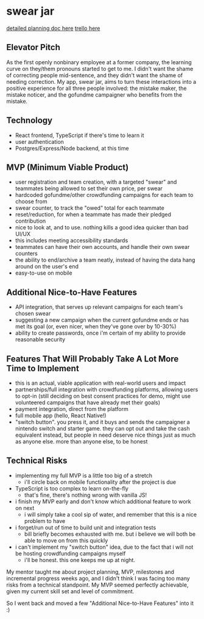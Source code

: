 # swear jar

[detailed planning doc here](https://docs.google.com/document/d/146n-g6z_OT0pFS0uHEFkSqujsksm9uoES8COhlVQ4wE/edit?usp=sharing)
[trello here](https://trello.com/b/HizQsYP8/swear-jar)

## Elevator Pitch

As the first openly nonbinary employee at a former company, the learning curve on they/them pronouns started to get to me. I didn't want the shame of correcting people mid-sentence, and they didn't want the shame of needing correction. My app, swear jar, aims to turn these interactions into a positive experience for all three people involved: the mistake maker, the mistake noticer, and the gofundme campaigner who benefits from the mistake.

## Technology
* React frontend, TypeScript if there's time to learn it
* user authentication
* Postgres/Express/Node backend, at this time

## MVP (Minimum Viable Product)
* user registration and team creation, with a targeted "swear" and teammates being allowed to set their own price, per swear
* hardcoded gofundme/other crowdfunding campaigns for each team to choose from
* swear counter, to track the "owed" total for each teammate
* reset/reduction, for when a teammate has made their pledged contribution
* nice to look at, and to use. nothing kills a good idea quicker than bad UI/UX
* this includes meeting accessibility standards
* teammates can have their own accounts, and handle their own swear counters
* the ability to end/archive a team neatly, instead of having the data hang around on the user's end
* easy-to-use on mobile

## Additional Nice-to-Have Features
* API integration, that serves up relevant campaigns for each team's chosen swear
* suggesting a new campaign when the current gofundme ends or has met its goal (or, even nicer, when they've gone over by 10-30%)
* ability to create passwords, once i'm certain of my ability to provide reasonable security

## Features That Will Probably Take A Lot More Time to Implement
* this is an actual, viable application with real-world users and impact
* partnerships/full integration with crowdfunding platforms, allowing users to opt-in (still deciding on best consent practices for demo, might use volunteered campaigns that have already met their goals)
* payment integration, direct from the platform
* full mobile app (hello, React Native!)
* "switch button". you press it, and it buys and sends the campaigner a nintendo switch and starter game. they can opt out and take the cash equivalent instead, but people in need deserve nice things just as much as anyone else. more than anyone else, to be honest

## Technical Risks

- implementing my full MVP is a little too big of a stretch
  - i'll circle back on mobile functionality after the project is due
- TypeScript is too complex to learn on-the-fly
  - that's fine, there's nothing wrong with vanilla JS!
- i finish my MVP early and don't know which additional feature to work on next
  - i will simply take a cool sip of water, and remember that this is a nice problem to have
- i forget/run out of time to build unit and integration tests
  - bill briefly becomes exhausted with me. but i believe we will both be able to move on from this quickly
- i can't implement my "switch button" idea, due to the fact that i will not be hosting crowdfunding campaigns myself
  - i'll be honest. this one keeps me up at night.
  
My mentor taught me about project planning, MVP, milestones and incremental progress weeks ago, and I didn't think I was facing too many risks from a technical standpoint. My MVP seemed perfectly achievable, given my current skill set and level of commitment.

So I went back and moved a few "Additional Nice-to-Have Features" into it :)
